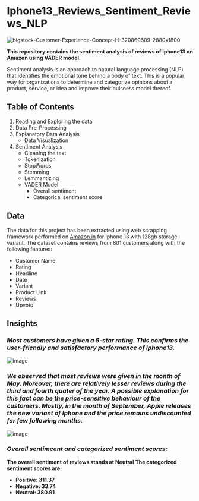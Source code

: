 # Iphone13_Reviews_Sentiment_Reviews_NLP
![bigstock-Customer-Experience-Concept-H-320869609-2880x1800](https://user-images.githubusercontent.com/99166745/177498021-51e2f323-6920-4f67-8b2c-030e91327f99.jpg)

**This repository contains the sentiment analysis of reviews of Iphone13 on Amazon using VADER model.**

Sentiment analysis is an approach to natural language processing (NLP) that identifies the emotional tone behind a body of text. This is a popular way for organizations to determine and categorize opinions about a product, service, or idea and improve their buisness model thereof.

## Table of Contents
1. Reading and Exploring the data
2. Data Pre-Processing
3. Explanatory Data Analysis
   - Data Visualization
4. Sentiment Analysis
   - Cleaning the text
   - Tokenization
   - StopWords
   - Stemming
   - Lemmantizing
   - VADER Model
     - Overall sentiment
     - Categorical sentiment score
     
## Data
The data for this project has been extracted using web scrapping framework performed on [Amazon.in](https://www.amazon.in/?tag=msndeskabkin-21&hvadid=72911441658757&hvqmt=e&hvbmt=be&hvdev=c&ref=pd_sl_5nz8knj2kb_e) for Iphone 13 with 128gb storage variant. The dataset contains reviews from 801 customers along with the following features:
- Customer Name
- Rating
- Headline
- Date
- Variant
- Product Link
- Reviews
- Upvote

## Insights 
### *Most customers have given a 5-star rating. This confirms the user-friendly and satisfactory performance of Iphone13.*

![image](https://user-images.githubusercontent.com/99166745/177548812-6da38908-b687-4ace-be00-3fd8204e7edc.png)

### *We observed that most reviews were given in the month of May. Moreover, there are relatively lesser reviews during the third and fourth quater of the year. A possible explanation for this fact can be the price-sensitive behaviour of the customers. Mostly, in the month of September, Apple releases the new variant of Iphone and the price remains undiscounted for few following months.*

![image](https://user-images.githubusercontent.com/99166745/177549040-976a3d11-e2db-4948-8149-0e02671224ed.png)

### *Overall sentimeent and categorized sentiment scores:*

**The overall sentiment of reviews stands at Neutral**
**The categorized sentiment scores are:**
- **Positive:  311.37**
- **Negative:  33.74**
- **Neutral:  380.91**




     
      

